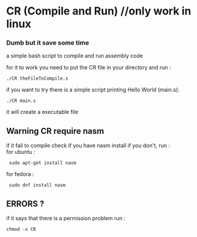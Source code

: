 # CR (Compile and Run) //only work in linux
### Dumb but it save some time
 a simple bash script to compile and run assembly code
 
 for it to work you need to put the CR file in your directory and run :  
 ```Shell
 ./CR theFileToCompile.s 
 ```  
 if you want to try there is a simple script printing Hello World (main.s):  
 ```Shell
 ./CR main.s
 ```  
 it will create a executable file  
 
 ## Warning CR require nasm  
 
 if it fail to compile check if you have nasm install if you don't, run :  
 for ubuntu :  
 ```Shell
  sudo apt-get install nasm
 ```  
 for fedora :  
 
 ```Shell
  sudo dnf install nasm
 ```  
 
 
 ## ERRORS ?  
 if it says that there is a permission problem run :  
 ```Shell
 chmod -x CR 
 ```  
